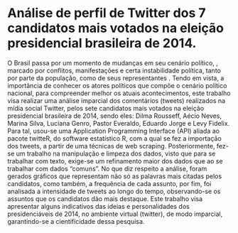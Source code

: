 # Análise de perfil de Twitter dos 7 candidatos mais votados na eleição presidencial brasileira de 2014.

O Brasil passa por um momento de mudanças em seu cenário político, , marcado por conflitos, manifestações e certa instabilidade política, tanto por parte da população, como de seus representantes . Tendo em vista, a importância de conhecer os atores políticos que compõe o cenário político nacional, para compreender melhor os atuais acontecimentos, este trabalho visa realizar uma análise imparcial dos comentários (tweets) realizados na mídia social Twitter, pelos sete candidatos mais votados na eleição presidencial brasileira de 2014, sendo eles: Dilma Rousseff, Aécio Neves, Marina Silva, Luciana Genro, Pastor Everaldo, Eduardo Jorge e Levy Fidelix. Para tal, usou-se uma Application Programming Interface (API) aliada ao pacote twitteR, do software estatístico R, com a qual se fez a importação dos tweets, a partir de uma técnicas de web scraping. Posteriormente, fez-se um trabalho na manipulação e limpeza dos dados, visto que para se trabalhar com texto, exige-se um refinamento maior dos dados que ao se trabalhar com dados “comuns”. No que diz respeito a análise, foram gerados gráficos que representam não só as palavras mais citadas pelos candidatos, como também, a frequência de cada assunto, por fim, foi analisada a intensidade de tweets ao longo do tempo, observando-se os assuntos que os candidatos dão mais destaque. Este trabalho visa apresentar alguns indicativos das ideias e personalidades dos presidenciáveis de 2014, no ambiente virtual (twitter), de modo imparcial, garantindo-se a cientificidade dessa pesquisa. 
